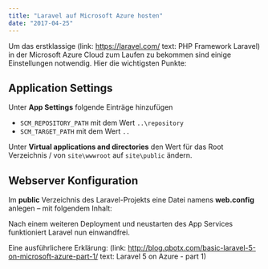 ```yaml
---
title: "Laravel auf Microsoft Azure hosten"
date: "2017-04-25"
---
```


Um das erstklassige (link: https://laravel.com/ text: PHP Framework Laravel) in der Microsoft Azure Cloud zum Laufen zu bekommen sind einige Einstellungen notwendig. Hier die wichtigsten Punkte:

## Application Settings

Unter **App Settings** folgende Einträge hinzufügen

- <code>SCM_REPOSITORY_PATH</code> mit dem Wert <code>..\repository</code>
- <code>SCM_TARGET_PATH</code> mit dem Wert <code>..</code>

Unter **Virtual applications and directories** den Wert für das Root Verzeichnis / von <code>site\wwwroot</code> auf <code>site\public</code> ändern.

## Webserver Konfiguration

Im **public** Verzeichnis des Laravel-Projekts eine Datei namens **web.config** anlegen – mit folgendem Inhalt:

<script src="https://gist.github.com/mariofink/23ee0cdac508092e07fb28f2614b69ca.js"></script>

Nach einem weiteren Deployment und neustarten des App Services funktioniert Laravel nun einwandfrei.

Eine ausführlichere Erklärung: (link: http://blog.qbotx.com/basic-laravel-5-on-microsoft-azure-part-1/ text: Laravel 5 on Azure - part 1)
